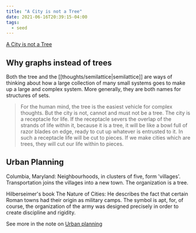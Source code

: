 ```yaml
---
title: "A City is not a Tree"
date: 2021-06-16T20:39:15-04:00
tags:
  - seed
---
```


[A City is not a Tree](https://www.patternlanguage.com/archive/cityisnotatree.html)

## Why graphs instead of trees

Both the tree and the [[thoughts/semilattice|semilattice]] are ways of thinking about how a large collection of many small systems goes to make up a large and complex system. More generally, they are both names for structures of sets.

> For the human mind, the tree is the easiest vehicle for complex thoughts. But the city is not, cannot and must not be a tree. The city is a receptacle for life. If the receptacle severs the overlap of the strands of life within it, because it is a tree, it will be like a bowl full of razor blades on edge, ready to cut up whatever is entrusted to it. In such a receptacle life will be cut to pieces. If we make cities which are trees, they will cut our life within to pieces.

## Urban Planning

Columbia, Maryland: Neighbourhoods, in clusters of five, form 'villages'. Transportation joins the villages into a new town. The organization is a tree.

Hilberseimer's book The Nature of Cities: He describes the fact that certain Roman towns had their origin as military camps. The symbol is apt, for, of course, the organization of the army was designed precisely in order to create discipline and rigidity.

See more in the note on [Urban planning](thoughts/urban%20planning.md)
